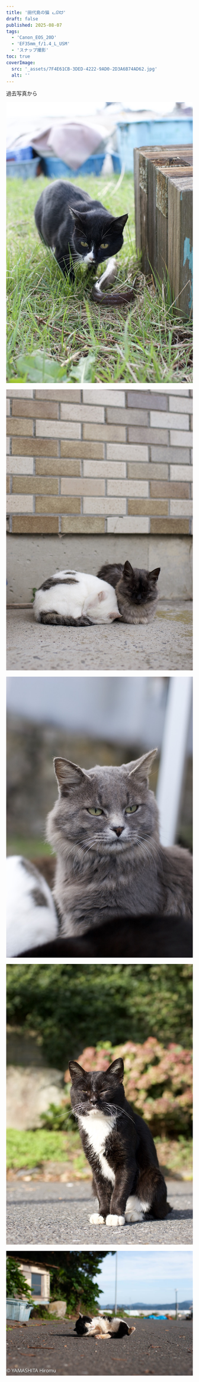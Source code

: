 ```yaml
---
title: '田代島の猫 ᓚᘏᗢ'
draft: false
published: 2025-08-07
tags:
  - 'Canon_EOS_20D'
  - 'EF35mm_f/1.4_L_USM'
  - 'スナップ撮影'
toc: true
coverImage:
  src: '_assets/7F4E61CB-3DED-4222-9AD0-2D3A6B74AD62.jpg'
  alt: ''
---
```

過去写真から

![](_assets/416236FE-B9AA-4312-B28D-782B283246EF_1_105_c.jpeg)

![](_assets/5A2F8C20-5222-45FA-A212-ED509606F79A_1_105_c.jpeg)

![](_assets/638DC6B7-5153-4A7B-ABDB-4EF07D239A63_1_105_c.jpeg)

![](_assets/D27995BC-D032-4C30-BF18-BAB5AE662F35_1_105_c.jpeg)

![](_assets/7F4E61CB-3DED-4222-9AD0-2D3A6B74AD62.jpg)
